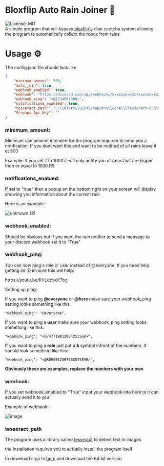 # Bloxflip Auto Rain Joiner 🤖
![License: MIT](https://img.shields.io/badge/License-MIT-yellow.svg)<br>
A simple program that will bypass [bloxflip's](https://bloxflip.com) chat captcha system allowing the program to automatically collect the robux from rains

# Usage ⚙
The config.json file should look like
```json
{
	"minimum_amount": 500,
	"auto_join": true,
	"webhook_enabled": true,
	"webhook": "https://discord.com/api/webhooks/xxxxxxxxxxx/xxxxxxxxxxxxxxxxxxxxx",
	"webhook_ping": "<@1234567890>",
	"notifications_enabled": true,
	"tesseract_path": "C:\\Users\\USER\\AppData\\Local\\Tesseract-OCR\\tesseract",
	"Serpapi_Api_Key": ""
}
```

### minimum_amount:
Minimum rain amount intended for the program required to send you a notification. If you dont want this and want to be notified of all rains leave it at 500

Example: If you set it to 1000 it will only notify you of rains that are bigger then or equal to 1000 R$


### notifications_enabled:
If set to "true" then a popup on the bottom right on your screen will display showing you information about the current rain

Here is an example:

![unknown (2)](https://user-images.githubusercontent.com/79641603/161392482-74abad64-d724-466a-8c7a-2f6d87acf3c6.png)

### webhook_enabled:
Should be obvious but if you want the rain notifier to send a message to your discord webhook set it to "True"

### webhook_ping:
You can now ping a role or user instead of @everyone. If you need help getting an ID im sure this will help:

https://youtu.be/KVLdpboY7bg

Setting up ping:

If you want to ping **@everyone** or **@here** make sure your webhook_ping setting looks something like this:
```
"webhook_ping": "@everyone",
```
If you want to ping a **user** make sure your webhook_ping setting looks something like this:
```
"webhook_ping": "<@747719812054253568>",
```
If you want to ping a **role** just put a **&** symbol infront of the numbers. It should look something like this:
```
"webhook_ping": "<@&690632567663575090>",
```

**Obviously these are examples, replace the numbers with your own**

### webhook:
If you set webhook_enabled to "True" input your webhook into here to it can actually send it to you

Example of webhook:

![image](https://user-images.githubusercontent.com/79641603/161392598-616dda5d-adb5-4ff4-9b60-d46ea8581128.png)

### tesseract_path
The program uses a library called [tesseract](https://pypi.org/project/pytesseract/) to detect text in images 

the installation requires you to actually install the program itself

to download it go to [here](https://github.com/UB-Mannheim/tesseract/wiki) and download the 64 bit version

